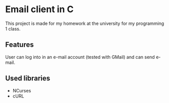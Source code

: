# Email client in C

This project is made for my homework at the university for my programming 1 class.

## Features

User can log into in an e-mail account (tested with GMail) and can send e-mail.

## Used libraries

- NCurses
- cURL
